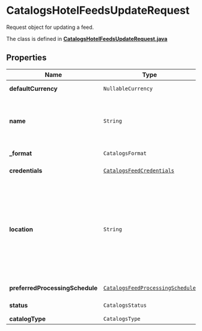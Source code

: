 

# CatalogsHotelFeedsUpdateRequest

Request object for updating a feed.

The class is defined in **[CatalogsHotelFeedsUpdateRequest.java](../../src/main/java/org/openapitools/model/CatalogsHotelFeedsUpdateRequest.java)**

## Properties

Name | Type | Description | Notes
------------ | ------------- | ------------- | -------------
**defaultCurrency** | `NullableCurrency` |  |  [optional property]
**name** | `String` | A human-friendly name associated to a given feed. |  [optional property]
**_format** | `CatalogsFormat` |  |  [optional property]
**credentials** | [`CatalogsFeedCredentials`](CatalogsFeedCredentials.md) |  |  [optional property]
**location** | `String` | The URL where a feed is available for download. This URL is what Pinterest will use to download a feed for processing. |  [optional property]
**preferredProcessingSchedule** | [`CatalogsFeedProcessingSchedule`](CatalogsFeedProcessingSchedule.md) |  |  [optional property]
**status** | `CatalogsStatus` |  |  [optional property]
**catalogType** | `CatalogsType` |  | 










